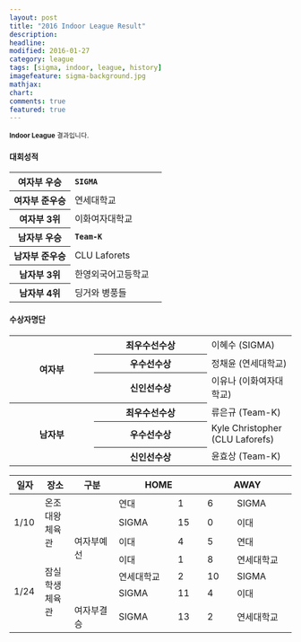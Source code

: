 ```yaml
---
layout: post
title: "2016 Indoor League Result"
description: 
headline: 
modified: 2016-01-27
category: league
tags: [sigma, indoor, league, history]
imagefeature: sigma-background.jpg
mathjax: 
chart: 
comments: true
featured: true
---
```


<small>
<strong>Indoor League</strong> 결과입니다.
</small>

<div>
    <h4>대회성적</h4>
    <table>
        <colgroup>
            <col width="40%">
            <col width="60%">
        </colgroup>
        <tbody>
            <tr>
                <th>여자부 우승</th>
                <td><strong><code>SIGMA</code></strong></td>
            </tr>
            <tr>
                <th>여자부 준우승</th>
                <td>연세대학교</td>
            </tr>
            <tr>
                <th>여자부 3위</th>
                <td>이화여자대학교</td>
            </tr>
            <tr>
                <th>남자부 우승</th>
                <td><strong><code>Team-K</code></strong></td>
            </tr>
            <tr>
                <th>남자부 준우승</th>
                <td>CLU Laforets</td>
            </tr>
            <tr>
                <th>남자부 3위</th>
                <td>한영외국어고등학교</td>
            </tr>
            <tr>
                <th>남자부 4위</th>
                <td>딩거와 병풍들</td>
            </tr>
        </tbody>
    </table>
</div>
<div>
    <h4>수상자명단</h4>
    <table>
        <colgroup>
            <col width="30%">
            <col width="40%">
            <col width="40%">
        </colgroup>
        <tbody>
            <tr>
                <th rowspan="3">여자부</th>
                <th>최우수선수상</th>
                <td>이혜수 (SIGMA)</td>
            </tr>
            <tr>
                <th>우수선수상</th>
                <td>정채윤 (연세대학교)</td>
            </tr>
            <tr>
                <th>신인선수상</th>
                <td>이유나 (이화여자대학교)</td>
            </tr>
            <tr>
                <th rowspan="3">남자부</th>
                <th>최우수선수상</th>
                <td>류은규 (Team-K)</td>
            </tr>
            <tr>
                <th>우수선수상</th>
                <td>Kyle Christopher (CLU Laforefs)</td>
            </tr>
            <tr>
                <th>신인선수상</th>
                <td>윤효상 (Team-K)</td>
            </tr>
        </tbody>
    </table>

</div>
<div>
<table>
    <colgroup>
        <col width="10%">
        <col width="10%">
        <col width="15%">
        <col width="20%">
        <col width="10%">
        <col width="10%">
        <col width="20%">
    </colgroup>
    <thead>
        <th>일자</th>
        <th>장소</th>
        <th>구분</th>
        <th colspan="2">HOME</th>
        <th colspan="2">AWAY</th>
    </thead>
    <tbody>
        <tr>
            <td rowspan="3">1/10</td>
            <td rowspan="3">온조대왕체육관</td>
            <td rowspan="6">여자부예선</td>
            <td>연대</td>
            <td>1</td>
            <td>6</td>
            <td>SIGMA</td>
        </tr>
        <tr>
            <td>SIGMA</td>
            <td>15</td>
            <td>0</td>
            <td>이대</td>
        </tr>
        <tr>
            <td>이대</td>
            <td>4</td>
            <td>5</td>
            <td>연대</td>
        </tr>
        <tr>
            <td rowspan="4">1/24</td>
            <td rowspan="4">잠실학생체육관</td>
            <td>이대</td>
            <td>1</td>
            <td>8</td>
            <td>연세대학교</td>
        </tr>
        <tr>
            <td>연세대학교</td>
            <td>2</td>
            <td>10</td>
            <td>SIGMA</td>
        </tr>
        <tr>
            <td>SIGMA</td>
            <td>11</td>
            <td>4</td>
            <td>이대</td>
        </tr>
        <tr>
            <td>여자부결승</td>
            <td>SIGMA</td>
            <td>13</td>
            <td>2</td>
            <td>연세대학교</td>
        </tr>
    </tbody>
</table>

</div>
